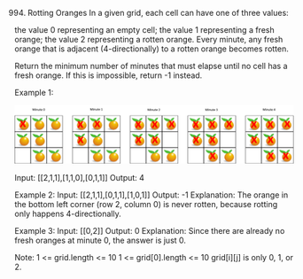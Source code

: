994. Rotting Oranges
In a given grid, each cell can have one of three values:

the value 0 representing an empty cell;
the value 1 representing a fresh orange;
the value 2 representing a rotten orange.
Every minute, any fresh orange that is adjacent (4-directionally) to a rotten orange becomes rotten.

Return the minimum number of minutes that must elapse until no cell has a fresh orange.  If this is impossible, return -1 instead.

Example 1:

![](mdImg/2020-03-24-13-58-45.png)

Input: [[2,1,1],[1,1,0],[0,1,1]]
Output: 4

Example 2:
Input: [[2,1,1],[0,1,1],[1,0,1]]
Output: -1
Explanation:  The orange in the bottom left corner (row 2, column 0) is never rotten, because rotting only happens 4-directionally.

Example 3:
Input: [[0,2]]
Output: 0
Explanation:  Since there are already no fresh oranges at minute 0, the answer is just 0.
 

Note:
1 <= grid.length <= 10
1 <= grid[0].length <= 10
grid[i][j] is only 0, 1, or 2.